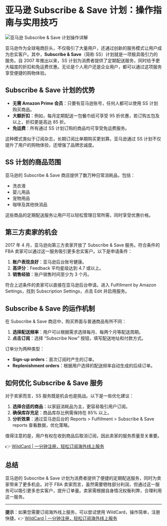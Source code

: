 # 亚马逊 Subscribe & Save 计划：操作指南与实用技巧

![亚马逊 Subscribe & Save 计划操作详解](https://bbtdd.com/img/209203960.webp!/both/750x386)

亚马逊作为全球电商巨头，不仅吸引了大量用户，还通过创新的服务模式让用户成为忠实客户。其中，**Subscribe & Save**（简称 SS）计划就是一项极具吸引力的服务。自 2007 年推出以来，SS 计划为消费者提供了定期配送服务，同时给予更大幅度的折扣和免运费优惠。无论是个人用户还是企业用户，都可以通过这项服务享受便捷的购物体验。

## Subscribe & Save 计划的优势

- **无需 Amazon Prime 会员**：只要有亚马逊账号，任何人都可以使用 SS 计划购买商品。
- **大额折扣**：例如，每月定期配送一包餐巾纸可享受 95 折优惠，若订购五包及以上，折扣更是高达 85 折。
- **免运费**：所有通过 SS 计划订购的商品均可享受免运费服务。

这种模式类似于订阅杂志，长期订阅比单期购买更划算。亚马逊通过 SS 计划不仅提升了用户的购物体验，还增强了品牌忠诚度。

## SS 计划的商品范围

亚马逊的 Subscribe & Save 商店提供了数万种日常消耗品，包括：

- 洗衣液
- 婴儿用品
- 宠物用品
- 咖啡及其他快消品

这些商品的定期配送服务让用户可以轻松管理日常所需，同时享受优惠价格。

## 第三方卖家的机会

2017 年 4 月，亚马逊向第三方卖家开放了 Subscribe & Save 服务。符合条件的 FBA 卖家可以通过这一服务吸引更多忠实客户。以下是申请条件：

1. **账户表现良好**：亚马逊后台账号健康。
2. **高评分**：Feedback 平均星级达到 4.7 或以上。
3. **销售经验**：账户销售时间至少为 3 个月。

符合上述条件的卖家可以直接在亚马逊后台申请。进入 Fulfillment by Amazon Settings，找到 Subscription Settings，点击 Edit 并启用服务。

## Subscribe & Save 的运作机制

在 Subscribe & Save 商店中，购买界面与普通商品有所不同：

1. **选择配送频率**：用户可以根据需求选择每月、每两个月等配送周期。
2. **点击订阅**：选择 “Subscribe Now” 按钮，填写配送地址和付款方式。

订单分为两种类型：

- **Sign-up orders**：首次订阅时产生的订单。
- **Replenishment orders**：根据用户选择的配送频率自动生成的后续订单。

## 如何优化 Subscribe & Save 服务

对于卖家而言，SS 服务既是机会也是挑战。以下是一些优化建议：

1. **选择合适的商品**：以家庭消耗品为主，更容易吸引用户订阅。
2. **确保库存充足**：商品库存比例需保持在 85% 以上。
3. **分析效果**：通过亚马逊后台的 Reports > Fulfillment > Subscribe & Save reports 查看数据，优化策略。

值得注意的是，用户有权在收到商品后取消订阅，因此卖家的服务质量至关重要。

👉 [WildCard | 一分钟注册，轻松订阅海外线上服务](https://bbtdd.com/WildCard)

## 总结

亚马逊的 Subscribe & Save 计划为消费者提供了便捷的定期配送服务，同时为卖家带来了更多机会。对于 FBA 卖家而言，虽然需要牺牲部分利润，但通过这一服务可以吸引更多忠实客户，提升订单量。卖家需根据自身情况权衡利弊，合理利用这一服务。

---

**提示**：如果您需要订阅海外线上服务，可以尝试使用 WildCard，操作简单，注册快捷。👉 [WildCard | 一分钟注册，轻松订阅海外线上服务](https://bbtdd.com/WildCard)